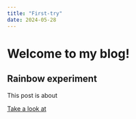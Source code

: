 ```yaml
---
title: "First-try"
date: 2024-05-28
---
```


# Welcome to my blog! 
## Rainbow experiment

This post is about 

[Take a look at](/skills-github-pages/Experiment11/Rainbow1/index.html)

